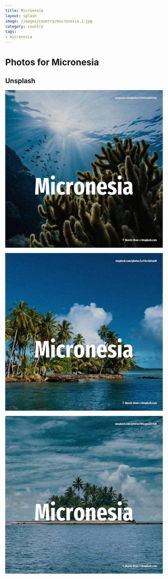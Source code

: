 ```yaml
---
title: Micronesia
layout: splash
image: /images/country/micronesia.1.jpg
category: country
tags:
- micronesia
---
```

# Photos for Micronesia

## Unsplash

![Micronesia](/images/country/micronesia.1.jpg)

![Micronesia](/images/country/micronesia.2.jpg)

![Micronesia](/images/country/micronesia.3.jpg)
